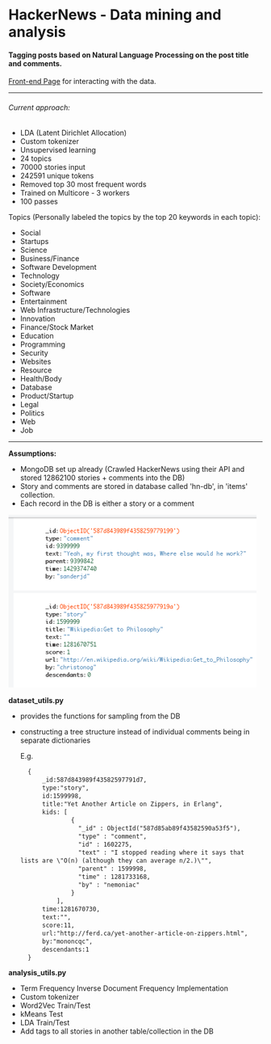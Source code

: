# HackerNews - Data mining and analysis

#### Tagging posts based on Natural Language Processing on the post title and comments.

[Front-end Page](https://github.com/workofart/HN-data-analysis) for interacting with the data.

---

###### Current approach:
- LDA (Latent Dirichlet Allocation)
- Custom tokenizer
- Unsupervised learning
- 24 topics
- 70000 stories input
- 242591 unique tokens
- Removed top 30 most frequent words
- Trained on Multicore - 3 workers
- 100 passes

Topics (Personally labeled the topics by the top 20 keywords in each topic):
- Social
- Startups
- Science
- Business/Finance
- Software Development
- Technology
- Society/Economics
- Software
- Entertainment
- Web Infrastructure/Technologies
- Innovation
- Finance/Stock Market
- Education
- Programming
- Security
- Websites
- Resource
- Health/Body
- Database
- Product/Startup
- Legal
- Politics
- Web
- Job

---

**Assumptions:**
- MongoDB set up already (Crawled HackerNews using their API and stored 12862100 stories + comments into the DB)
- Story and comments are stored in database called 'hn-db', in 'items' collection.
- Each record in the DB is either a story or a comment


![DB Example](https://raw.githubusercontent.com/workofart/HackerNews/master/db.png)


**dataset_utils.py**
- provides the functions for sampling from the DB
- constructing a tree structure instead of individual comments being in separate dictionaries
    
    
    E.g.
    
        {
            _id:587d843989f43582597791d7,
            type:"story",
            id:1599998,
            title:"Yet Another Article on Zippers, in Erlang",
            kids: [
                    {
                      "_id" : ObjectId("587d85ab89f43582590a53f5"),
                      "type" : "comment",
                      "id" : 1602275,
                      "text" : "I stopped reading where it says that lists are \"O(n) (although they can average n/2.)\"",
                      "parent" : 1599998,
                      "time" : 1281733168,
                      "by" : "nemoniac"
                    }
                ],
            time:1281670730,
            text:"",
            score:11,
            url:"http://ferd.ca/yet-another-article-on-zippers.html",
            by:"mononcqc",
            descendants:1
        }


**analysis_utils.py**
- Term Frequency Inverse Document Frequency Implementation
- Custom tokenizer
- Word2Vec Train/Test
- kMeans Test
- LDA Train/Test
- Add tags to all stories in another table/collection in the DB

